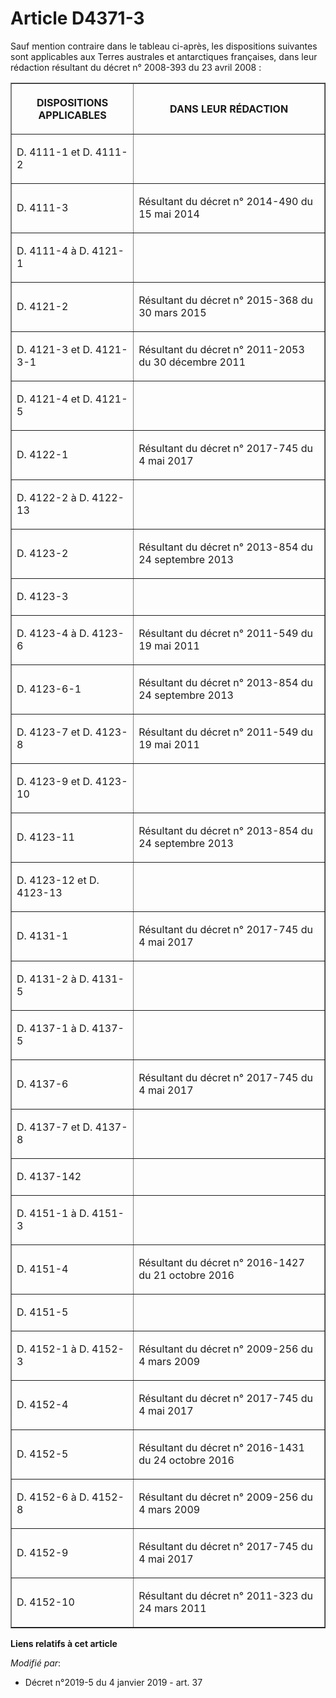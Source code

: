 # Article D4371-3

Sauf mention contraire dans le tableau ci-après, les dispositions suivantes sont applicables aux Terres australes et
antarctiques françaises, dans leur rédaction résultant du décret n° 2008-393 du 23 avril 2008 :

<table border="1">
  <tbody>
    <tr>
      <th>

DISPOSITIONS APPLICABLES</th>
      <th>

DANS LEUR RÉDACTION</th>
    </tr>
    <tr>
      <td align="left">

D. 4111-1 et D. 4111-2</td>
      <td align="left">
    </td></tr>
    <tr>
      <td align="left">

D. 4111-3</td>
      <td align="left">

Résultant du décret n° 2014-490 du 15 mai 2014 </td>
    </tr>
    <tr>
      <td align="left">

D. 4111-4 à D. 4121-1</td>
      <td align="left">
    </td></tr>
    <tr>
      <td align="left">

D. 4121-2</td>
      <td align="left">

Résultant du décret n° 2015-368 du 30 mars 2015 </td>
    </tr>
    <tr>
      <td align="left">

D. 4121-3 et D. 4121-3-1</td>
      <td align="left">

Résultant du décret n° 2011-2053 du 30 décembre 2011 </td>
    </tr>
    <tr>
      <td align="left">

D. 4121-4 et D. 4121-5</td>
      <td align="left">
    </td></tr>
    <tr>
      <td align="left">

D. 4122-1</td>
      <td align="left">

Résultant du décret n° 2017-745 du 4 mai 2017 </td>
    </tr>
    <tr>
      <td align="left">

D. 4122-2 à D. 4122-13</td>
      <td align="left">
    </td></tr>
    <tr>
      <td align="left">

D. 4123-2</td>
      <td align="left">

Résultant du décret n° 2013-854 du 24 septembre 2013 </td>
    </tr>
    <tr>
      <td align="left">

D. 4123-3</td>
      <td align="left">
    </td></tr>
    <tr>
      <td align="left">

D. 4123-4 à D. 4123-6</td>
      <td align="left">

Résultant du décret n° 2011-549 du 19 mai 2011 </td>
    </tr>
    <tr>
      <td align="left">

D. 4123-6-1</td>
      <td align="left">

Résultant du décret n° 2013-854 du 24 septembre 2013 </td>
    </tr>
    <tr>
      <td align="left">

D. 4123-7 et D. 4123-8</td>
      <td align="left">

Résultant du décret n° 2011-549 du 19 mai 2011 </td>
    </tr>
    <tr>
      <td align="left">

D. 4123-9 et D. 4123-10</td>
      <td align="left">
    </td></tr>
    <tr>
      <td align="left">

D. 4123-11</td>
      <td align="left">

Résultant du décret n° 2013-854 du 24 septembre 2013 </td>
    </tr>
    <tr>
      <td align="left">

D. 4123-12 et D. 4123-13</td>
      <td align="left">
    </td></tr>
    <tr>
      <td align="left">

D. 4131-1</td>
      <td align="left">

Résultant du décret n° 2017-745 du 4 mai 2017 </td>
    </tr>
    <tr>
      <td align="left">

D. 4131-2 à D. 4131-5</td>
      <td align="left">
    </td></tr>
    <tr>
      <td align="left">

D. 4137-1 à D. 4137-5</td>
      <td align="left">
    </td></tr>
    <tr>
      <td align="left">

D. 4137-6</td>
      <td align="left">

Résultant du décret n° 2017-745 du 4 mai 2017 </td>
    </tr>
    <tr>
      <td align="left">

D. 4137-7 et D. 4137-8</td>
      <td align="left">
    </td></tr>
    <tr>
      <td align="left">

D. 4137-142</td>
      <td align="left">
    </td></tr>
    <tr>
      <td align="left">

D. 4151-1 à D. 4151-3</td>
      <td align="left">
    </td></tr>
    <tr>
      <td align="left">

D. 4151-4</td>
      <td align="left">

Résultant du décret n° 2016-1427 du 21 octobre 2016 </td>
    </tr>
    <tr>
      <td align="left">

D. 4151-5</td>
      <td align="left">
    </td></tr>
    <tr>
      <td align="left">

D. 4152-1 à D. 4152-3</td>
      <td align="left">

Résultant du décret n° 2009-256 du 4 mars 2009 </td>
    </tr>
    <tr>
      <td align="left">

D. 4152-4</td>
      <td align="left">

Résultant du décret n° 2017-745 du 4 mai 2017 </td>
    </tr>
    <tr>
      <td align="left">

D. 4152-5</td>
      <td align="left">

Résultant du décret n° 2016-1431 du 24 octobre 2016 </td>
    </tr>
    <tr>
      <td align="left">

D. 4152-6 à D. 4152-8</td>
      <td align="left">

Résultant du décret n° 2009-256 du 4 mars 2009 </td>
    </tr>
    <tr>
      <td align="left">

D. 4152-9</td>
      <td align="left">

Résultant du décret n° 2017-745 du 4 mai 2017 </td>
    </tr>
    <tr>
      <td align="left">

D. 4152-10</td>
      <td align="left">

Résultant du décret n° 2011-323 du 24 mars 2011 

</td>
    </tr>
  </tbody>
</table>

**Liens relatifs à cet article**

_Modifié par_:

  - Décret n°2019-5 du 4 janvier 2019 - art. 37
